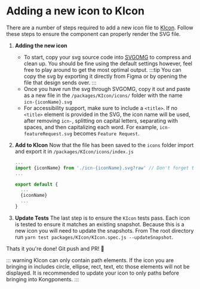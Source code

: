# Adding a new icon to KIcon

There are a number of steps required to add a new icon file to [KIcon](/components/icon.html). Follow these steps to ensure the component can properly render the SVG file.

1) **Adding the new icon**
    - To start, copy your svg source code into [SVGOMG](https://jakearchibald.github.io/svgomg/) to compress and clean up. You should be fine using the default settings however, feel free to play around to get the most optimal output.
    :::tip
    You can copy the svg by exporting it directly from Figma or by opening the file that design sends over.
    :::
    - Once you have run the svg through SVGOMG, copy it out and paste as a new file in the `/packages/KIcon/icons/` folder with the name `icn-{iconName}.svg`
    - For accessibility support, make sure to include a `<title>`. If no `<title>` element is provided in the SVG, the icon name will be
    used, after removing `icn-`, splitting on capital letters, separating with spaces, and then capitalizing each word. For example, `icn-featureRequest.svg` becomes `Feature Request`.

1) **Add to KIcon**
  Now that the file has been saved to the `icons` folder import and export it in `/packages/KIcon/icons/index.js`

    ```js
    ...
    import {iconName} from './icn-{iconName}.svg?raw' // Don't forget the ?raw suffix
    ...

    export default {
      ...
      {iconName}
      ...
    }
    ```

1) **Update Tests**
The last step is to ensure the `KIcon` tests pass. Each icon is tested to ensure it matches an existing snapshot. Because this is a new icon you will need to update the snapshots. From The root directory run `yarn test packages/KIcon/KIcon.spec.js --updateSnapshot`.

Thats it you're done! Git push and PR! :tada:

::: warning
KIcon can only contain path elements. If the icon you are bringing in includes circle, ellipse, rect, text, etc those elements will not be displayed. It is recommended to update your icon to only paths before bringing into Kongponents.
:::

<!-- Add file to KIcon/icons with name format icn-<icon_name>.svg
Modify KIcon/index.js and import and pass in your new icon
Run yarn jest to update snapshots (delete __snapshots__ if you need to re-snapshot)
Run yarn docs:build to update doc
Run yarn docs:dev to view docs and verify your icon looks right -->
